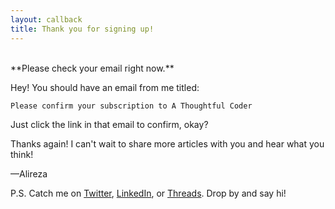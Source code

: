 ```yaml
---
layout: callback
title: Thank you for signing up!
---
```


<br>
**Please check your email right now.**

Hey! You should have an email from me titled:

`Please confirm your subscription to A Thoughtful Coder`

Just click the link in that email to confirm, okay?

Thanks again! I can't wait to share more articles with you and hear what you think!

—Alireza

P.S. Catch me on [Twitter](https://twitter.com/al3rez), [LinkedIn](https://linkedin.com/in/alireza-safi), or [Threads](https://threads.net/@al3rez). Drop by and say hi!
